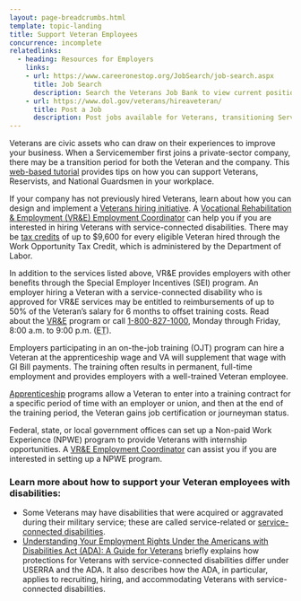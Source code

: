 ```yaml
---
layout: page-breadcrumbs.html
template: topic-landing
title: Support Veteran Employees
concurrence: incomplete
relatedlinks:
  - heading: Resources for Employers
    links:
    - url: https://www.careeronestop.org/JobSearch/job-search.aspx
      title: Job Search
      description: Search the Veterans Job Bank to view current positions.
    - url: https://www.dol.gov/veterans/hireaveteran/
      title: Post a Job
      description: Post jobs available for Veterans, transitioning Servicemembers, and their families.
---
```


<div class="va-introtext">

Veterans are civic assets who can draw on their experiences to improve your business. When a Servicemember first joins a private-sector company, there may be a transition period for both the Veteran and the company. This [web-based tutorial](http://www.va.gov/VETSINWORKPLACE/training/EAP/default.htm) provides tips on how you can support Veterans, Reservists, and National Guardsmen in your workplace.

</div>

If your company has not previously hired Veterans, learn about how you can design and implement a [Veterans hiring initiative](http://www.dol.gov/vets/ahaw/index.htm). A [Vocational Rehabilitation & Employment (VR&E) Employment Coordinator](http://www.benefits.va.gov/VOCREHAB/docs/EmploymentCoordinators.xls) can help you if you are interested in hiring Veterans with service-connected disabilities. There may be [tax credits]( https://www.doleta.gov/business/incentives/opptax/eligible.cfm#Veterans) of up to $9,600 for every eligible Veteran hired through the Work Opportunity Tax Credit, which is administered by the Department of Labor.

In addition to the services listed above, VR&E provides employers with other benefits through the Special Employer Incentives (SEI) program. An employer hiring a Veteran with a service-connected disability who is approved for VR&E services may be entitled to reimbursements of up to 50% of the Veteran’s salary for 6 months to offset training costs. Read about the [VR&E](http://www.benefits.va.gov/vocrehab/index.asp) program or call <a href="tel:+1-800-827-1000">1-800-827-1000</a>, Monday through Friday, 8:00 a.m. to 9:00 p.m. (<abbr title="eastern time">ET</abbr>).

Employers participating in an on-the-job training (OJT) program can hire a Veteran at the apprenticeship wage and VA will supplement that wage with GI Bill payments. The training often results in permanent, full-time employment and provides employers with a well-trained Veteran employee.

[Apprenticeship](https://www.dol.gov/apprenticeship/) programs allow a Veteran to enter into a training contract for a specific period of time with an employer or union, and then at the end of the training period, the Veteran gains job certification or journeyman status.

Federal, state, or local government offices can set up a Non-paid Work Experience (NPWE) program to provide Veterans with internship opportunities. A [VR&E Employment Coordinator](http://www.benefits.va.gov/VOCREHAB/docs/EmploymentCoordinators.xls) can assist you if you are interested in setting up a NPWE program.

### Learn more about how to support your Veteran employees with disabilities:

- Some Veterans may have disabilities that were acquired or aggravated during their military service; these are called service-related or [service-connected disabilities](/disability-benefits/conditions/).
- [Understanding Your Employment Rights Under the Americans with Disabilities Act (ADA): A Guide for Veterans](http://www.eeoc.gov/eeoc/publications/ada_veterans.cfm) briefly explains how protections for Veterans with service-connected disabilities differ under USERRA and the ADA. It also describes how the ADA, in particular, applies to recruiting, hiring, and accommodating Veterans with service-connected disabilities.

